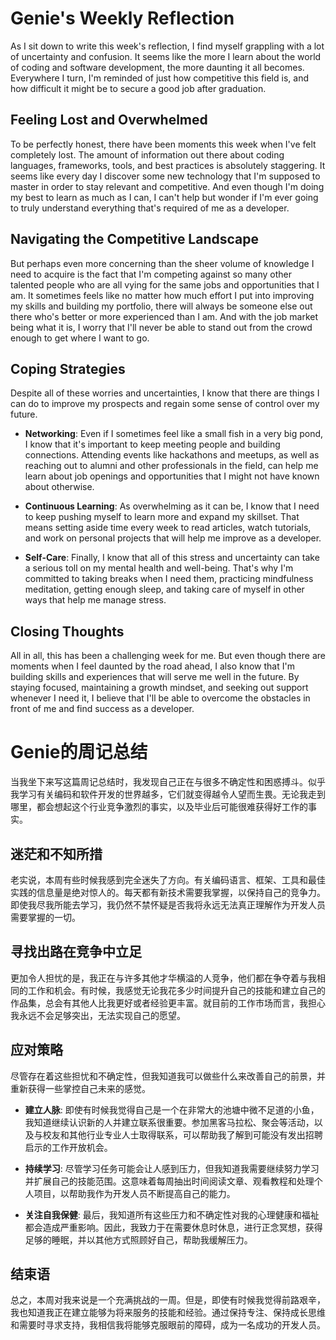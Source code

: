 # 

# Genie's Weekly Reflection

As I sit down to write this week's reflection, I find myself grappling with a lot of uncertainty and confusion. It seems like the more I learn about the world of coding and software development, the more daunting it all becomes. Everywhere I turn, I'm reminded of just how competitive this field is, and how difficult it might be to secure a good job after graduation.

## Feeling Lost and Overwhelmed

To be perfectly honest, there have been moments this week when I've felt completely lost. The amount of information out there about coding languages, frameworks, tools, and best practices is absolutely staggering. It seems like every day I discover some new technology that I'm supposed to master in order to stay relevant and competitive. And even though I'm doing my best to learn as much as I can, I can't help but wonder if I'm ever going to truly understand everything that's required of me as a developer.

## Navigating the Competitive Landscape

But perhaps even more concerning than the sheer volume of knowledge I need to acquire is the fact that I'm competing against so many other talented people who are all vying for the same jobs and opportunities that I am. It sometimes feels like no matter how much effort I put into improving my skills and building my portfolio, there will always be someone else out there who's better or more experienced than I am. And with the job market being what it is, I worry that I'll never be able to stand out from the crowd enough to get where I want to go.

## Coping Strategies

Despite all of these worries and uncertainties, I know that there are things I can do to improve my prospects and regain some sense of control over my future.

- **Networking**: Even if I sometimes feel like a small fish in a very big pond, I know that it's important to keep meeting people and building connections. Attending events like hackathons and meetups, as well as reaching out to alumni and other professionals in the field, can help me learn about job openings and opportunities that I might not have known about otherwise.

- **Continuous Learning**: As overwhelming as it can be, I know that I need to keep pushing myself to learn more and expand my skillset. That means setting aside time every week to read articles, watch tutorials, and work on personal projects that will help me improve as a developer.

- **Self-Care**: Finally, I know that all of this stress and uncertainty can take a serious toll on my mental health and well-being. That's why I'm committed to taking breaks when I need them, practicing mindfulness meditation, getting enough sleep, and taking care of myself in other ways that help me manage stress.

## Closing Thoughts

All in all, this has been a challenging week for me. But even though there are moments when I feel daunted by the road ahead, I also know that I'm building skills and experiences that will serve me well in the future. By staying focused, maintaining a growth mindset, and seeking out support whenever I need it, I believe that I'll be able to overcome the obstacles in front of me and find success as a developer.

# Genie的周记总结

当我坐下来写这篇周记总结时，我发现自己正在与很多不确定性和困惑搏斗。似乎我学习有关编码和软件开发的世界越多，它们就变得越令人望而生畏。无论我走到哪里，都会想起这个行业竞争激烈的事实，以及毕业后可能很难获得好工作的事实。

## 迷茫和不知所措

老实说，本周有些时候我感到完全迷失了方向。有关编码语言、框架、工具和最佳实践的信息量是绝对惊人的。每天都有新技术需要我掌握，以保持自己的竞争力。即使我尽我所能去学习，我仍然不禁怀疑是否我将永远无法真正理解作为开发人员需要掌握的一切。

## 寻找出路在竞争中立足

更加令人担忧的是，我正在与许多其他才华横溢的人竞争，他们都在争夺着与我相同的工作和机会。有时候，我感觉无论我花多少时间提升自己的技能和建立自己的作品集，总会有其他人比我更好或者经验更丰富。就目前的工作市场而言，我担心我永远不会足够突出，无法实现自己的愿望。

## 应对策略

尽管存在着这些担忧和不确定性，但我知道我可以做些什么来改善自己的前景，并重新获得一些掌控自己未来的感觉。

- **建立人脉**: 即使有时候我觉得自己是一个在非常大的池塘中微不足道的小鱼，我知道继续认识新的人并建立联系很重要。参加黑客马拉松、聚会等活动，以及与校友和其他行业专业人士取得联系，可以帮助我了解到可能没有发出招聘启示的工作开放机会。

- **持续学习**: 尽管学习任务可能会让人感到压力，但我知道我需要继续努力学习并扩展自己的技能范围。这意味着每周抽出时间阅读文章、观看教程和处理个人项目，以帮助我作为开发人员不断提高自己的能力。

- **关注自我保健**: 最后，我知道所有这些压力和不确定性对我的心理健康和福祉都会造成严重影响。因此，我致力于在需要休息时休息，进行正念冥想，获得足够的睡眠，并以其他方式照顾好自己，帮助我缓解压力。

## 结束语

总之，本周对我来说是一个充满挑战的一周。但是，即使有时候我觉得前路艰辛，我也知道我正在建立能够为将来服务的技能和经验。通过保持专注、保持成长思维和需要时寻求支持，我相信我将能够克服眼前的障碍，成为一名成功的开发人员。
